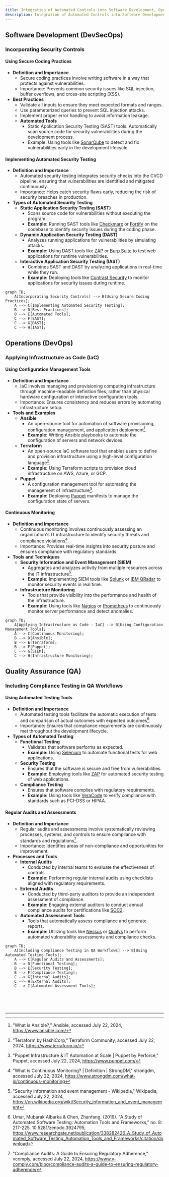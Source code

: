 ```yaml
---
title: Integration of Automated Controls into Software Development, Operations, and Quality Assurance Processes
description: Integration of Automated Controls into Software Development, Operations, and Quality Assurance Processes
---
```





## Software Development (DevSecOps)

### Incorporating Security Controls

#### Using Secure Coding Practices
- **Definition and Importance**
  - Secure coding practices involve writing software in a way that protects against vulnerabilities.
  - Importance: Prevents common security issues like SQL injection, buffer overflows, and cross-site scripting (XSS).
- **Best Practices**
  - Validate all inputs to ensure they meet expected formats and ranges.
  - Use parameterized queries to prevent SQL injection attacks.
  - Implement proper error handling to avoid information leakage.
  - **Automated Tools**
    - Static Application Security Testing (SAST) tools: Automatically scan source code for security vulnerabilities during the development process.
    - Example: Using tools like [SonarQube](https://www.sonarsource.com/products/sonarqube/) to detect and fix vulnerabilities early in the development lifecycle.

#### Implementing Automated Security Testing
- **Definition and Importance**
  - Automated security testing integrates security checks into the CI/CD pipeline, ensuring that vulnerabilities are identified and mitigated continuously.
  - Importance: Helps catch security flaws early, reducing the risk of security breaches in production.
- **Types of Automated Security Testing**
  - **Static Application Security Testing (SAST)**
    - Scans source code for vulnerabilities without executing the program.
    - **Example:** Running SAST tools like [Checkmarx](https://checkmarx.com/) or [Fortify](https://www.opentext.com/products/fortify-static-code-analyzer) on the codebase to identify security issues during the coding phase.
  - **Dynamic Application Security Testing (DAST)**
    - Analyzes running applications for vulnerabilities by simulating attacks.
    - **Example:** Using DAST tools like [ZAP](https://www.zaproxy.org/) or [Burp Suite](https://portswigger.net/burp/communitydownload) to test web applications for runtime vulnerabilities.
  - **Interactive Application Security Testing (IAST)**
    - Combines SAST and DAST by analyzing applications in real-time while they run.
    - **Example:** Deploying tools like [Contrast Security](https://www.contrastsecurity.com/) to monitor applications for security issues during runtime.

```mermaid
graph TD;
    A[Incorporating Security Controls] --> B[Using Secure Coding Practices];
    A --> C[Implementing Automated Security Testing];
    B --> D[Best Practices];
    B --> E[Automated Tools];
    C --> F[SAST];
    C --> G[DAST];
    C --> H[IAST];
```

## Operations (DevOps)

### Applying Infrastructure as Code (IaC)

#### Using Configuration Management Tools
- **Definition and Importance**
  - IaC involves managing and provisioning computing infrastructure through machine-readable definition files, rather than physical hardware configuration or interactive configuration tools.
  - Importance: Ensures consistency and reduces errors by automating infrastructure setup.
- **Tools and Examples**
  - **Ansible**
    - An open-source tool for automation of software provisioning, configuration management, and application deployment[^1].
    - **Example:** Writing Ansible playbooks to automate the configuration of servers and network devices.
  - **Terraform**
    - An open-source IaC software tool that enables users to define and provision infrastructure using a high-level configuration language[^2].
    - **Example:** Using Terraform scripts to provision cloud infrastructure on AWS, Azure, or GCP.
  - **Puppet**
    - A configuration management tool for automating the management of infrastructure[^3].
    - **Example:** Deploying [Puppet](https://www.puppet.com/) manifests to manage the configuration state of servers.

#### Continuous Monitoring
- **Definition and Importance**
  - Continuous monitoring involves continuously assessing an organization's IT infrastructure to identify security threats and compliance violations[^4].
  - Importance: Provides real-time insights into security posture and ensures compliance with regulatory standards.
- **Tools and Techniques**
  - **Security Information and Event Management (SIEM)**
    - Aggregates and analyzes activity from multiple resources across the IT infrastructure[^5].
    - **Example:** Implementing SIEM tools like [Splunk](https://www.splunk.com/) or [IBM QRadar](https://www.ibm.com/products/qradar-siem) to monitor security events in real time.
  - **Infrastructure Monitoring**
    - Tools that provide visibility into the performance and health of the infrastructure.
    - **Example:** Using tools like [Nagios](https://www.nagios.org/) or [Prometheus](https://prometheus.io/docs/visualization/grafana/) to continuously monitor server performance and detect anomalies.

```mermaid
graph TD;
    A[Applying Infrastructure as Code - IaC] --> B[Using Configuration Management Tools];
    A --> C[Continuous Monitoring];
    B --> D[Ansible];
    B --> E[Terraform];
    B --> F[Puppet];
    C --> G[SIEM];
    C --> H[Infrastructure Monitoring];
```

## Quality Assurance (QA)

### Including Compliance Testing in QA Workflows

#### Using Automated Testing Tools
- **Definition and Importance**
  - Automated testing tools facilitate the automatic execution of tests and comparison of actual outcomes with expected outcomes[^6].
  - Importance: Ensures that compliance requirements are continuously met throughout the development lifecycle.
- **Types of Automated Testing**
  - **Functional Testing**
    - Validates that software performs as expected.
    - **Example:** Using [Selenium](https://www.selenium.dev/) to automate functional tests for web applications.
  - **Security Testing**
    - Ensures that the software is secure and free from vulnerabilities.
    - **Example:** Employing tools like [ZAP](https://www.zaproxy.org/) for automated security testing of web applications.
  - **Compliance Testing**
    - Ensures that software complies with regulatory requirements.
    - **Example:** Using tools like [VeraCode](https://www.veracode.com/) to verify compliance with standards such as PCI-DSS or HIPAA.

#### Regular Audits and Assessments
- **Definition and Importance**
  - Regular audits and assessments involve systematically reviewing processes, systems, and controls to ensure compliance with standards and regulations[^7].
  - Importance: Identifies areas of non-compliance and opportunities for improvement.
- **Processes and Tools**
  - **Internal Audits**
    - Conducted by internal teams to evaluate the effectiveness of controls.
    - **Example:** Performing regular internal audits using checklists aligned with regulatory requirements.
  - **External Audits**
    - Conducted by third-party auditors to provide an independent assessment of compliance.
    - **Example:** Engaging external auditors to conduct annual compliance audits for certifications like [SOC2](https://www.itgovernance.co.uk/soc-reporting).
  - **Automated Assessment Tools**
    - Tools that automatically assess compliance and generate reports.
    - **Example:** Utilizing tools like [Nessus](https://www.tenable.com/products/nessus) or [Qualys](https://www.qualys.com/) to perform automated vulnerability assessments and compliance checks.

```mermaid
graph TD;
    A[Including Compliance Testing in QA Workflows] --> B[Using Automated Testing Tools];
    A --> C[Regular Audits and Assessments];
    B --> D[Functional Testing];
    B --> E[Security Testing];
    B --> F[Compliance Testing];
    C --> G[Internal Audits];
    C --> H[External Audits];
    C --> I[Automated Assessment Tools];
```

<br /><br /><br />


---

[^1]: "What is Ansible?," Ansible, accessed July 22, 2024, https://www.ansible.com/
[^2]: "Terraform by HashiCorp," Terraform Community, accessed July 22, 2024, https://www.terraform.io/
[^3]: "Puppet Infrastructure & IT Automation at Scale | Puppet by Perforce," Puppet, accessed July 22, 2024, https://www.puppet.com/
[^4]: "What is Continuous Monitoring? | Definition | StrongDM," strongdm, accessed July 22, 2024, https://www.strongdm.com/what-is/continuous-monitoring
[^5]: "Security information and event management - Wikipedia," Wikipedia, accessed July 22, 2024, https://en.wikipedia.org/wiki/Security_information_and_event_management
[^6]: Umar, Mubarak Albarka & Chen, Zhanfang. (2019). "A Study of Automated Software Testing: Automation Tools and Frameworks," no. 8: 217-225. 10.5281/zenodo.3924795, https://www.researchgate.net/publication/338282426_A_Study_of_Automated_Software_Testing_Automation_Tools_and_Frameworks/citation/download
[^7]: "Compliance Audits: A Guide to Ensuring Regulatory Adherence," vcomply, accessed July 22, 2024, https://www.v-comply.com/blog/compliance-audits-a-guide-to-ensuring-regulatory-adherence/